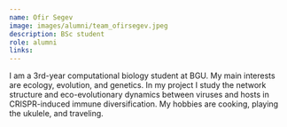 ```yaml
---
name: Ofir Segev
image: images/alumni/team_ofirsegev.jpeg
description: BSc student
role: alumni
links:
---
```


I am a 3rd-year computational biology student at BGU. My main interests are ecology, evolution, and genetics. In my project I study the network structure and eco-evolutionary dynamics between viruses and hosts in CRISPR-induced immune diversification. My hobbies are cooking, playing the ukulele, and traveling.
